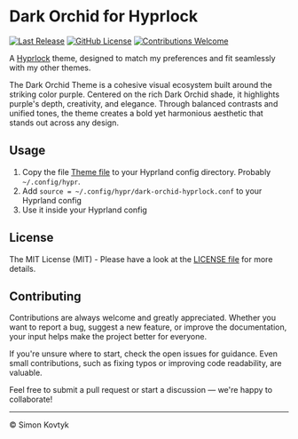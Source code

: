 # Dark Orchid for Hyprlock
[![Last Release](https://img.shields.io/github/v/release/simonkovtyk/dark-orchid-hyprlock?sort=semver&display_name=release&color=7300ff)](./)
[![GitHub License](https://img.shields.io/github/license/simonkovtyk/dark-orchid-hyprlock?color=7300ff)](./LICENSE)
[![Contributions Welcome](https://img.shields.io/badge/contributions-welcome-7300ff)](./)

A [Hyprlock](https://github.com/hyprwm/hyprlock) theme, designed to match my preferences and fit seamlessly with my other themes.

The Dark Orchid Theme is a cohesive visual ecosystem built around the striking color purple. Centered on the rich Dark Orchid shade, it highlights purple's depth, creativity, and elegance. Through balanced contrasts and unified tones, the theme creates a bold yet harmonious aesthetic that stands out across any design.

## Usage
1. Copy the file [Theme file](./dark-orchid-hyprlock.conf) to your Hyprland config directory. Probably `~/.config/hypr`.
2. Add `source = ~/.config/hypr/dark-orchid-hyprlock.conf` to your Hyprland config
3. Use it inside your Hyprland config

## License
The MIT License (MIT) - Please have a look at the [LICENSE file](./LICENSE) for more details.

## Contributing
Contributions are always welcome and greatly appreciated. Whether you want to report a bug, suggest a new feature, or improve the documentation, your input helps make the project better for everyone.

If you're unsure where to start, check the open issues for guidance. Even small contributions, such as fixing typos or improving code readability, are valuable.

Feel free to submit a pull request or start a discussion — we're happy to collaborate!

---

© Simon Kovtyk
